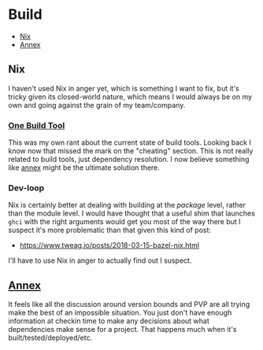 Build
=====

- [Nix](#nix)
- [Annex](#annex)


## Nix


I haven't used Nix in anger yet, which is something I want to fix, but it's
tricky given its closed-world nature, which means I would always be on my own
and going against the grain of my team/company.


### [One Build Tool](https://bitbucket.org/cofarrell/one-build-tool)

This was my own rant about the current state of build tools.
Looking back I know now that missed the mark on the "cheating" section.
This is not really related to build tools, just dependency resolution.
I now believe something like [annex](#annex) might be the ultimate solution
there.


### Dev-loop

Nix is certainly better at dealing with building at the _package_ level,
rather than the module level. I would have thought that a useful shim that
launches `ghci` with the right arguments would get you most of the way there
but I suspect it's more problematic than that given this kind of post:

- https://www.tweag.io/posts/2018-03-15-bazel-nix.html

I'll have to use Nix in anger to actually find out I suspect.


## [Annex](https://www.youtube.com/watch?v=JjYAnBhF2JU)

It feels like all the discussion around version bounds and PVP are all trying
make the best of an impossible situation. You just don't have enough
information at checkin time to make any decisions about what dependencies
make sense for a project. That happens much when it's built/tested/deployed/etc.

